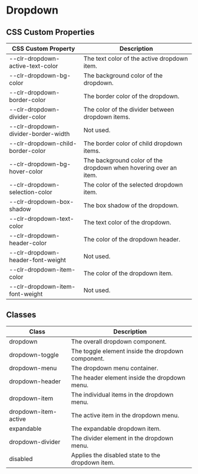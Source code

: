 # Dropdown

## CSS Custom Properties

| CSS Custom Property                 | Description                                                      |
| ----------------------------------- | ---------------------------------------------------------------- |
| --clr-dropdown-active-text-color    | The text color of the active dropdown item.                      |
| --clr-dropdown-bg-color             | The background color of the dropdown.                            |
| --clr-dropdown-border-color         | The border color of the dropdown.                                |
| --clr-dropdown-divider-color        | The color of the divider between dropdown items.                 |
| --clr-dropdown-divider-border-width | Not used.                                                        |
| --clr-dropdown-child-border-color   | The border color of child dropdown items.                        |
| --clr-dropdown-bg-hover-color       | The background color of the dropdown when hovering over an item. |
| --clr-dropdown-selection-color      | The color of the selected dropdown item.                         |
| --clr-dropdown-box-shadow           | The box shadow of the dropdown.                                  |
| --clr-dropdown-text-color           | The text color of the dropdown.                                  |
| --clr-dropdown-header-color         | The color of the dropdown header.                                |
| --clr-dropdown-header-font-weight   | Not used.                                                        |
| --clr-dropdown-item-color           | The color of the dropdown item.                                  |
| --clr-dropdown-item-font-weight     | Not used.                                                        |

## Classes

| Class                | Description                                       |
| -------------------- | ------------------------------------------------- |
| dropdown             | The overall dropdown component.                   |
| dropdown-toggle      | The toggle element inside the dropdown component. |
| dropdown-menu        | The dropdown menu container.                      |
| dropdown-header      | The header element inside the dropdown menu.      |
| dropdown-item        | The individual items in the dropdown menu.        |
| dropdown-item-active | The active item in the dropdown menu.             |
| expandable           | The expandable dropdown item.                     |
| dropdown-divider     | The divider element in the dropdown menu.         |
| disabled             | Applies the disabled state to the dropdown item.  |
